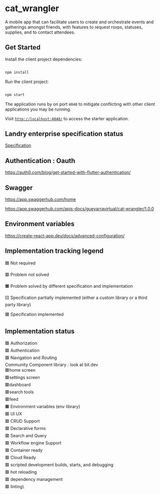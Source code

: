 # cat_wrangler




A mobile app that can facilitate users to create and orchestrate events and gatherings amongst friends, with features to request rsvps, statuses, supplies, and to contact attendees.

## Get Started



Install the client project dependencies:



```bash

npm install

```



Run the client project:



```bash

npm start

```



The application runs by on port `4040` to mitigate conflicting with other client applications you may be running.



Visit [`http://localhost:4040/`](http://localhost:4040/) to access the starter application.









  ## Landry enterprise specification status
  [Specification](https://github.com/MiLandry/Landry-Enterprise-Specification)









## Authentication : Oauth

https://auth0.com/blog/get-started-with-flutter-authentication/



## Swagger

https://app.swaggerhub.com/home

https://app.swaggerhub.com/apis-docs/guevarravirtual/cat-wrangler/1.0.0



## Environment variables

https://create-react-app.dev/docs/advanced-configuration/








## Implementation tracking legend

🟦 Not required

🟥 Problem not solved

🟧 Problem solved by different specification and implementation

🟨 Specification partially implemented (either a custom library or a third party library)

🟩 Specification implemented





## Implementation status


🟩 Authorization\
🟩 Authentication\
🟩 Navigation and Routing\
  Community Component library : look at bit.dev\
  🟩home screen\
    🟩settings screen\
    🟩dashboard\
    🟥search tools\
    🟥feed\
🟧 Environment variables (env library)\
🟩 UI UX\
🟥 CRUD Support\
🟥 Declarative forms\
🟥 Search and Query\
🟥 Workflow engine Support\
🟥 Container ready\
🟥 Cloud Ready\
🟥 scripted development builds, starts, and debugging\
🟥 hot reloading\
🟥 dependency management\
🟥 linting\
